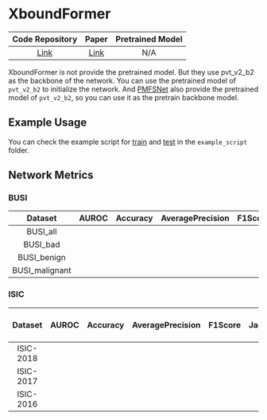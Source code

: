 # XboundFormer

|                  Code Repository                  |                  Paper                   | Pretrained Model |
|:-------------------------------------------------:|:----------------------------------------:|:----------------:|
| [Link](https://github.com/jcwang123/xboundformer) | [Link](https://arxiv.org/abs/2206.00806) |       N/A        |

XboundFormer is not provide the pretrained model. But they use pvt_v2_b2 as the backbone of the network. You can use the
pretrained model of `pvt_v2_b2` to initialize the network. And [PMFSNet](PMFSNet.md) also provide the pretrained model
of `pvt_v2_b2`, so you can use it as the pretrain backbone model.

## Example Usage

You can check the example script for [train](../../example_script/XboundFormer_train.sh)
and [test](../../example_script/XboundFormer_test.sh) in the `example_script` folder.

## Network Metrics

### BUSI

|    Dataset     | AUROC | Accuracy | AveragePrecision | F1Score | JaccardIndex | Precision | Recall | Specificity | Dice |
|:--------------:|:-----:|:--------:|:----------------:|:-------:|:------------:|:---------:|:------:|:-----------:|:----:|
|    BUSI_all    |
|    BUSI_bad    |
|  BUSI_benign   |
| BUSI_malignant |

### ISIC

|  Dataset  | AUROC | Accuracy | AveragePrecision | F1Score | JaccardIndex | Precision | Recall | Specificity | Dice | Best Model Link |
|:---------:|:-----:|:--------:|:----------------:|:-------:|:------------:|:---------:|:------:|:-----------:|:----:|:---------------:|
| ISIC-2018 |
| ISIC-2017 |
| ISIC-2016 |
